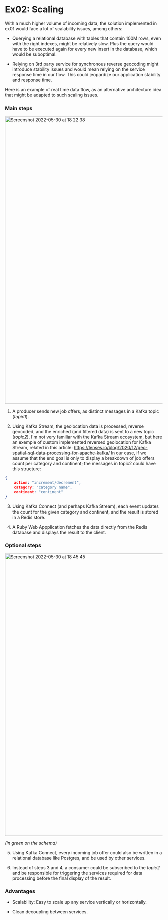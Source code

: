 # Ex02: Scaling

With a much higher volume of incoming data, the solution implemented in ex01 would face a lot of scalability issues, among others:

- Querying a relational database with tables that contain 100M rows, even with the right indexes, might be relatively slow. Plus the query would have to be executed again for every new insert in the database, which would be suboptimal.

- Relying on 3rd party service for synchronous reverse geocoding might introduce stability issues and would mean relying on the service response time in our flow. This could jeopardize our application stability and response time.

Here is an example of real time data flow, as an alternative architecture idea that might be adapted to such scaling issues.



### Main steps

<img width="916" alt="Screenshot 2022-05-30 at 18 22 38" src="https://user-images.githubusercontent.com/28515750/171037281-1ab4feb1-4104-4ba5-b79d-26946e415827.png">



1. A producer sends new job offers, as distinct messages in a Kafka topic (*topic1*).

2. Using Kafka Stream, the geolocation data is processed, reverse geocoded, and the enriched (and filtered data) is sent to a new topic (*topic2*).
   I'm not very familiar with the Kafka Stream ecosystem, but here an exemple of custom implemented reversed geolocation for Kafka Stream, related in this article: https://lenses.io/blog/2020/12/geo-spatial-sql-data-processing-for-apache-kafka/
   In our case, if we assume that the end goal is only to display a breakdown of job offers count per category and continent; the messages in topic2 could have this structure:

```json
{
    action: "increment/decrement",
    category: "category name",
    continent: "continent"
}
```



3. Using Kafka Connect (and perhaps Kafka Stream), each event updates the count for the given category and continent, and the result is stored in a Redis store.

4. A Ruby Web Appplication fetches the data directly from the Redis database and displays the result to the client.



### Optional steps

<img width="899" alt="Screenshot 2022-05-30 at 18 45 45" src="https://user-images.githubusercontent.com/28515750/171037291-816c4db6-bee4-4076-806f-3004a67ee7d2.png">

*(in green on the schema)*

5. Using Kafka Connect, every incoming job offer could also be written in a relational database like Postgres, and be used by other services.

6. Instead of steps 3 and 4, a consumer could be subscribed to the *topic2* and be responsible for triggering the services required for data processing before the final display of the result.

### Advantages

- Scalability: Easy to scale up any service vertically or horizontally.

- Clean decoupling between services.
